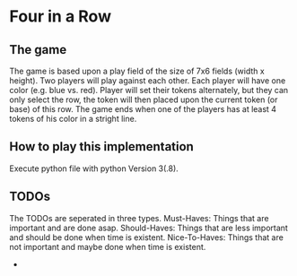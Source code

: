 # Four in a Row 

## The game
The game is based upon a play field of the size of 7x6 fields (width x height). Two players will play against each other. Each player will have one color (e.g. blue vs. red). Player will set their tokens alternately, but they can only select the row, the token will then placed upon the current token (or base) of this row. The game ends when one of the players has at least 4 tokens of his color in a stright line.

## How to play this implementation

Execute python file with python Version 3(.8).

## TODOs

The TODOs are seperated in three types.
Must-Haves: Things that are important and are done asap.
Should-Haves: Things that are less important and should be done when time is existent.
Nice-To-Haves: Things that are not important and maybe done when time is existent.

- 
